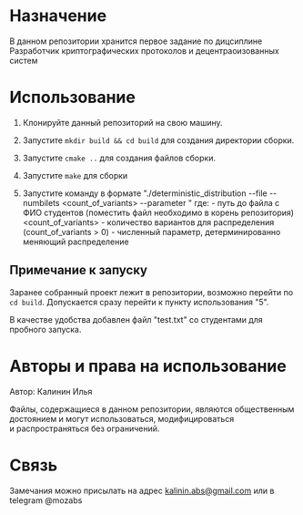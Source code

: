 # Назначение

В данном репозитории хранится первое задание
по дицсиплине Разработчик криптографических протоколов
и децентраоизованных систем

# Использование

1. Клонируйте данный репозиторий на свою машину.

2. Запустите `mkdir build && cd build` для создания директории сборки.

3. Запустите `cmake ..` для создания файлов сборки.

4. Запустите `make` для сборки

5. Запустите команду в формате "./deterministic_distribution --file <filename> --numbilets <count_of_variants> --parameter <parameter>"
где: <filename> - путь до файла с ФИО студентов (поместить файл необходимо в корень репозитория)
     <count_of_variants> - количество вариантов для распределения (count_of_variants > 0)
     <parameter> - численный параметр, детерминированно меняющий распределение

## Примечание к запуску

Заранее собранный проект лежит в репозитории, возможно перейти по `cd build`. Допускается сразу перейти к пункту использования "5".

В качестве удобства добавлен файл "test.txt" со студентами для пробного запуска.
    
# Авторы и права на использование

Автор: Калинин Илья

Файлы, содержащиеся в данном репозитории, являются общественным достоянием
и могут использоваться, модифицироваться и распространяться без ограничений.

# Связь

Замечания можно присылать на адрес <kalinin.abs@gmail.com> или в telegram @mozabs
